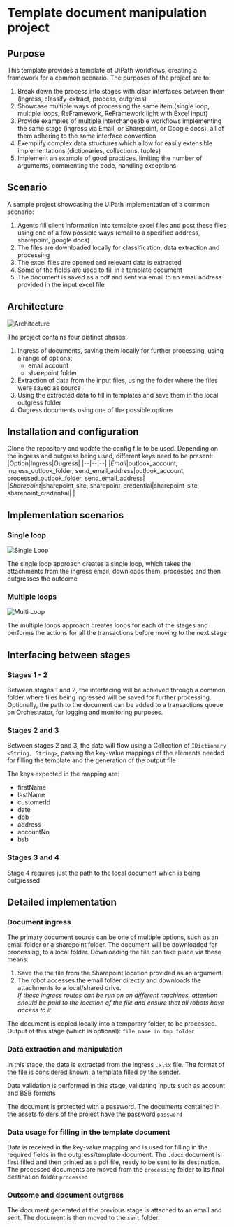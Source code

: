 # Template document manipulation project

## Purpose

This template provides a template of UiPath workflows, creating a framework for a common scenario. The purposes of the project are to:
1. Break down the process into stages with clear interfaces between them (ingress, classify-extract, process, outgress)
2. Showcase multiple ways of processing the same item (single loop, multiple loops, ReFramework, ReFramework light with Excel input)
3. Provide examples of multiple interchangeable workflows implementing the same stage (ingress via Email, or Sharepoint, or Google docs), all of them adhering to the same interface convention
4. Exemplify complex data structures which allow for easily extensible implementations (dictionaries, collections, tuples)
5. Implement an example of good practices, limiting the number of arguments, commenting the code, handling exceptions

## Scenario
A sample project showcasing the UiPath implementation of a common scenario: 
1. Agents fill client information into template excel files and post these files using one of a few possible ways (email to a specified address, sharepoint, google docs)
2. The files are downloaded locally for classification, data extraction and processing
3. The excel files are opened and relevant data is extracted
4. Some of the fields are used to fill in a template document
5. The document is saved as a pdf and sent via email to an email address provided in the input excel file

## Architecture

![Architecture](readme/img/doc-manipulation.png)


The project contains four distinct phases:
1. Ingress of documents, saving them locally for further processing, using a range of options:
    - email account
    - sharepoint folder
2. Extraction of data from the input files, using the folder where the files were saved as source
3. Using the extracted data to fill in templates and save them in the local outgress folder
4. Ougress documents using one of the possible options 

## Installation and configuration

Clone the repository and update the config file to be used. Depending on the ingress and outgress being used, different keys need to be present:
|Option|Ingress|Ougress|
|--|--|--|
|*Email*|outlook_account, ingress_outlook_folder, send_email_address|outlook_account, processed_outlook_folder, send_email_address|
|*Sharepoint*|sharepoint_site, sharepoint_credential|sharepoint_site, sharepoint_credential|
|

## Implementation scenarios

### Single loop
![Single Loop](readme/img/single-loop.png)

The single loop approach creates a single loop, which takes the attachments from the ingress email, downloads them, processes and then outgresses the outcome

### Multiple loops
![Multi Loop](readme/img/multi-loop.png)

The multiple loops approach creates loops for each of the stages and performs the actions for all the transactions before moving to the next stage 

## Interfacing between stages

### Stages 1 - 2 
Between stages 1 and 2, the interfacing will be achieved through a common folder where files being ingressed will be saved for further processing. Optionally, the path to the document can be added to a transactions queue on Orchestrator, for logging and monitoring purposes.

### Stages 2 and 3

Between stages 2 and 3, the data will flow using a Collection of `IDictionary <String, String>`, passing the key-value mappings of the elements needed for filling the template and the generation of the output file

The keys expected in the mapping are:
* firstName
* lastName
* customerId
* date
* dob
* address
* accountNo
* bsb

### Stages 3 and 4

Stage 4 requires just the path to the local document which is being outgressed

## Detailed implementation

### Document ingress

The primary document source can be one of multiple options, such as an email folder or a sharepoint folder. The document will be downloaded for processing, to a local folder. Downloading the file can take place via these means:
1. Save the the file from the Sharepoint location provided as an argument.
2. The robot accesses the email folder directly and downloads the attachments to a local/shared drive.  
*If these ingress routes can be run on on different machines, attention should be paid to the location of the file and ensure that all robots have access to it*

The document is copied locally into a temporary folder, to be processed. Output of this stage (which is optional): `file name in tmp folder`

### Data extraction and manipulation

In this stage, the data is extracted from the ingress `.xlsx` file. The format of the file is considered known, a template filled by the sender.

Data validation is performed in this stage, validating inputs such as account and BSB formats

The document is protected with a password. The documents contained in the assets folders of the project have the password `password`

### Data usage for filling in the template document 

Data is received in the key-value mapping and is used for filling in the required fields in the outgress/template document. The `.docx` document is first filled and then printed as a pdf file, ready to be sent to its destination. The processed documents are moved from the `processing` folder to its final destination folder `processed`

### Outcome and document outgress
The document generated at the previous stage is attached to an email and sent. The document is then moved to the `sent` folder.
